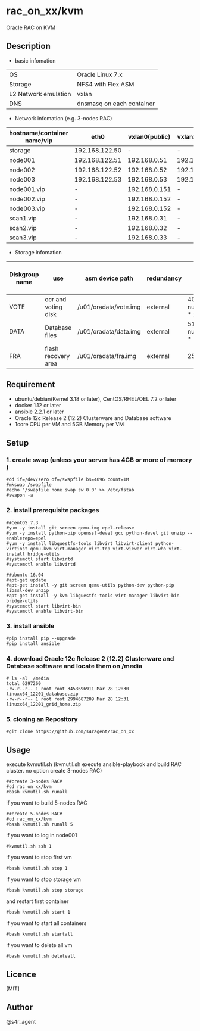 rac_on_xx/kvm
====

 Oracle RAC on KVM

## Description
- basic infomation

|||
|-----|-----|
|OS|Oracle Linux 7.x|
|Storage|NFS4 with Flex ASM|
|L2 Network emulation|vxlan|
|DNS|dnsmasq on each container|

- Network infomation (e.g. 3-nodes RAC)

|hostname/container name/vip|eth0|vxlan0(public)|vxlan1(internal)|vxlan2(asm)|
|--------|--------|-------|-------|-------|
|storage|192.168.122.50|-|-|-|
|node001|192.168.122.51|192.168.0.51|192.168.100.51|192.168.200.51|
|node002|192.168.122.52|192.168.0.52|192.168.100.52|192.168.200.52|
|node003|192.168.122.53|192.168.0.53|192.168.100.53|192.168.200.53|
|node001.vip|-|192.168.0.151|-|-|
|node002.vip|-|192.168.0.152|-|-|
|node003.vip|-|192.168.0.152|-|-|
|scan1.vip|-|192.168.0.31|-|-|
|scan2.vip|-|192.168.0.32|-|-|
|scan3.vip|-|192.168.0.33|-|-|


- Storage infomation 

|Diskgroup name|use|asm device path|redundancy|size(MB)|size(MB)(e.g. 3-nodes RAC)|
|--------|--------|-------|-------|-------|-------|
|VOTE|ocr and voting disk|/u01/oradata/vote.img|external| 40960 + ( num_of_nodes * 2048 )|47104|
|DATA|Database files|/u01/oradata/data.img|external| 5120 + ( num_of_nodes * 1024 ) |8192|
|FRA|flash recovery area|/u01/oradata/fra.img|external|25600|25600|


## Requirement
- ubuntu/debian(Kernel 3.18 or later), CentOS/RHEL/OEL 7.2 or later
- docker 1.12 or later
- ansible 2.2.1 or later
- Oracle 12c Release 2 (12.2) Clusterware and Database software 
- 1core CPU per VM and  5GB Memory per VM


## Setup
### 1. create swap (unless your server has 4GB or more of memory )
    #dd if=/dev/zero of=/swapfile bs=4096 count=1M
    #mkswap /swapfile
    #echo "/swapfile none swap sw 0 0" >> /etc/fstab
    #swapon -a
### 2. install prerequisite packages
    ##CentOS 7.3
    #yum -y install git screen qemu-img epel-release
    #yum -y install python-pip openssl-devel gcc python-devel git unzip --enablerepo=epel 
    #yum -y install libguestfs-tools libvirt libvirt-client python-virtinst qemu-kvm virt-manager virt-top virt-viewer virt-who virt-install bridge-utils 
    #systemctl start libvirtd
    #systemctl enable libvirtd
    
    ##ubuntu 16.04 
    #apt-get update
    #apt-get install -y git screen qemu-utils python-dev python-pip libssl-dev unzip
    #apt-get install -y kvm libguestfs-tools virt-manager libvirt-bin bridge-utils
    #systemctl start libvirt-bin
    #systemctl enable libvirt-bin
### 3. install ansible
    #pip install pip --upgrade
    #pip install ansible    

### 4. download Oracle 12c Release 2 (12.2) Clusterware and Database software and locate them on /media
    # ls -al  /media
    total 6297260
    -rw-r--r-- 1 root root 3453696911 Mar 28 12:30 linuxx64_12201_database.zip
    -rw-r--r-- 1 root root 2994687209 Mar 28 12:31 linuxx64_12201_grid_home.zip
### 5. cloning an Repository
    #git clone https://github.com/s4ragent/rac_on_xx

## Usage
execute kvmutil.sh   (kvmutil.sh execute ansible-playbook and build RAC cluster. no option create 3-nodes RAC)

    ##create 3-nodes RAC#
    #cd rac_on_xx/kvm
    #bash kvmutil.sh runall

if you want to build 5-nodes RAC

    ##create 5-nodes RAC#
    #cd rac_on_xx/kvm
    #bash kvmutil.sh runall 5

if you want to log in node001

    #kvmutil.sh ssh 1

if you want to stop first vm

    #bash kvmutil.sh stop 1

if you want to stop storage vm

    #bash kvmutil.sh stop storage

and restart first container

    #bash kvmutil.sh start 1
    
if you want to start all containers

    #bash kvmutil.sh startall

if you want to delete all vm

    #bash kvmutil.sh deleteall

## Licence
[MIT]

## Author
@s4r_agent
